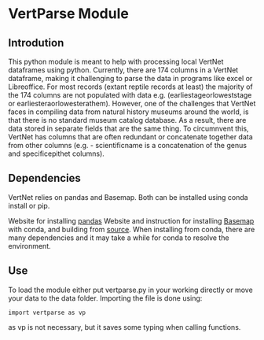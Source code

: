 # VertParse Module

## Introdution

This python module is meant to help with processing local VertNet dataframes using python.
Currently, there are 174 columns in a VertNet dataframe, making it challenging to parse the data in programs like excel or Libreoffice.
For most records (extant reptile records at least) the majority of the 174 columns are not populated with data e.g. (earliestageorloweststage
or earliesteraorlowesterathem).
However, one of the challenges that VertNet faces in compiling data from natural history museums around the world, is that there is no standard museum catalog database.
As a result, there are data stored in separate fields that are the same thing.
To circumnvent this, VertNet has columns that are often redundant or concatenate together data from other columns (e.g. - scientificname is a concatenation of the genus and specificepithet columns).

## Dependencies

VertNet relies on pandas and Basemap.
Both can be installed using conda install or pip.

Website for installing [pandas](https://pandas.pydata.org/pandas-docs/stable/getting_started/index.html#getting-started)
Website and instruction for installing [Basemap](https://anaconda.org/anaconda/basemap) with conda, and building from [source](https://matplotlib.org/basemap/users/installing.html).
When installing from conda, there are many dependencies and it may take a while for conda to resolve the environment.

## Use 

To load the module either put vertparse.py in your working directly or move your data to the data folder.
Importing the file is done using:
``` 
import vertparse as vp
```
as vp is not necessary, but it saves some typing when calling functions.
